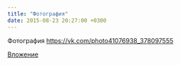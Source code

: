```yaml
---
title: "Фотография"
date: 2015-08-23 20:27:00 +0300
---
```


Фотография
https://vk.com/photo41076938_378097555

[Вложение](https://vk.com/photo41076938_378097555)
